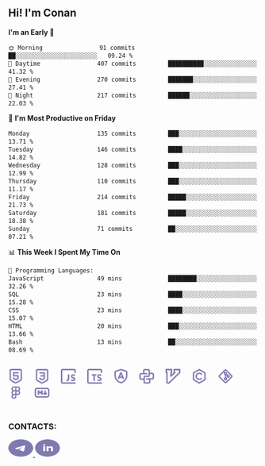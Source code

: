 ## Hi! I'm Conan

<!--START_SECTION:waka-->
**I'm an Early 🐤** 

```text
🌞 Morning                91 commits          ██░░░░░░░░░░░░░░░░░░░░░░░   09.24 % 
🌆 Daytime                407 commits         ██████████░░░░░░░░░░░░░░░   41.32 % 
🌃 Evening                270 commits         ███████░░░░░░░░░░░░░░░░░░   27.41 % 
🌙 Night                  217 commits         ██████░░░░░░░░░░░░░░░░░░░   22.03 % 
```
📅 **I'm Most Productive on Friday** 

```text
Monday                   135 commits         ███░░░░░░░░░░░░░░░░░░░░░░   13.71 % 
Tuesday                  146 commits         ████░░░░░░░░░░░░░░░░░░░░░   14.82 % 
Wednesday                128 commits         ███░░░░░░░░░░░░░░░░░░░░░░   12.99 % 
Thursday                 110 commits         ███░░░░░░░░░░░░░░░░░░░░░░   11.17 % 
Friday                   214 commits         █████░░░░░░░░░░░░░░░░░░░░   21.73 % 
Saturday                 181 commits         █████░░░░░░░░░░░░░░░░░░░░   18.38 % 
Sunday                   71 commits          ██░░░░░░░░░░░░░░░░░░░░░░░   07.21 % 
```


📊 **This Week I Spent My Time On** 

```text
💬 Programming Languages: 
JavaScript               49 mins             ████████░░░░░░░░░░░░░░░░░   32.26 % 
SQL                      23 mins             ████░░░░░░░░░░░░░░░░░░░░░   15.28 % 
CSS                      23 mins             ████░░░░░░░░░░░░░░░░░░░░░   15.07 % 
HTML                     20 mins             ███░░░░░░░░░░░░░░░░░░░░░░   13.66 % 
Bash                     13 mins             ██░░░░░░░░░░░░░░░░░░░░░░░   08.69 % 
```


<!--END_SECTION:waka-->


<br>

<div align="left">
  <img src="icons/skills/html.svg" height="30" alt="html5"/>
  <img width="15"/>
  <img src="icons/skills/css.svg" height="30" alt="css"/>
    <img width="15"/>
  <img src="icons/skills/javascript.svg" height="30" alt="javascript"/>
  <img width="15"/>
  <img src="icons/skills/typescript.svg" height="30" alt="typescript"/>
  <img width="15"/>
  <img src="icons/skills/angular.svg" height="30" alt="angular"/>
  <img width="15"/>
  <img src="icons/skills/python.svg" height="30" alt="python"/>
  <img width="15"/>
  <img src="icons/skills/vim.svg" height="30" alt="vim"  />
  <img width="15"/>
  <img src="icons/skills/c.svg" height="30" alt="c"/>
  <img width="15"/>
  <img src="icons/skills/git.svg" height="30" alt="git"/>
  <img width="15"/>
  <img src="icons/skills/figma.svg" height="30" alt="figma"/>
  <img width="15"/>
  <img src="icons/skills/markdown.svg" height="30" alt="markdown"/>
</div>

<br>


### CONTACTS:

<div align="left">
  <a href="https://t.me/gkkconan">
    <img src="icons/contacts/telegram.svg" width="50" height="35" alt="telegram"/>
  </a>
  <a href="https://www.linkedin.com/in/gkkconan">
    <img src="icons/contacts/linkedin.svg" width="50" height="35" alt="linkedin"/>
  </a>
</div>
